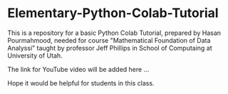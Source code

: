 # Elementary-Python-Colab-Tutorial

This is a repository for a basic Python Colab Tutorial, prepared by Hasan Pourmahmood, needed for course "Mathematical Foundation of Data Analyssi" taught by professor Jeff Phillips in School of Computaing at University of Utah. 

The link for YouTube video will be added here ...

Hope it would be helpful for students in this class. 
